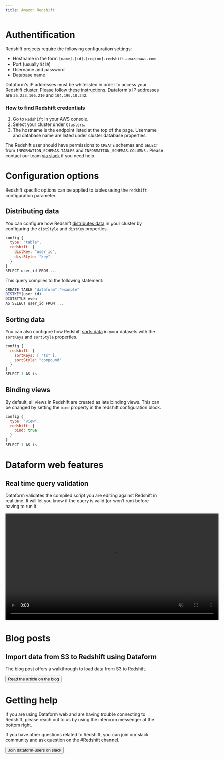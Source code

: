 ```yaml
---
title: Amazon Redshift
---
```


# Authentification

Redshift projects require the following configuration settings:

- Hostname in the form `[name].[id].[region].redshift.amazonaws.com`
- Port (usually `5439`)
- Username and password
- Database name

<div className="bp3-callout bp3-icon-info-sign bp3-intent-warning" markdown="1">
  Dataform's IP addresses must be whitelisted in order to access your Redshift cluster. Please
  follow
  <a
    target="_blank"
    rel="noopener"
    href="https://docs.aws.amazon.com/redshift/latest/gsg/rs-gsg-authorize-cluster-access.html"
  >these instructions</a>. Dataform's IP addresses are <code>35.233.106.210</code> and <code>104.196.10.242</code>.
</div>

### How to find Redshift credentials

1. Go to `Redshift` in your AWS console.
2. Select your cluster under `Clusters`.
3. The hostname is the endpoint listed at the top of the page. Username and database name are listed under cluster database properties.

The Redshift user should have permissions to `CREATE` schemas and `SELECT` from `INFORMATION_SCHEMAS.TABLES` and `INFORMATION_SCHEMAS.COLUMNS` . Please contact our team [via slack](https://join.slack.com/t/dataform-users/shared_invite/zt-dark6b7k-r5~12LjYL1a17Vgma2ru2A) if you need help.

# Configuration options

Redshift specific options can be applied to tables using the `redshift` configuration parameter.

## Distributing data

You can configure how Redshift <a target="_blank" rel="noopener" href="https://docs.aws.amazon.com/redshift/latest/dg/t_Distributing_data.html#t_data_distribution_concepts">distributes data</a> in your cluster by configuring the `distStyle` and `distKey` properties.

```js
config {
  type: "table",
  redshift: {
    distKey: "user_id",
    distStyle: "key"
  }
}
SELECT user_id FROM ...
```

This query compiles to the following statement:

```js
CREATE TABLE "dataform"."example"
DISTKEY(user_id)
DISTSTYLE even
AS SELECT user_id FROM ...
```

## Sorting data

You can also configure how Redshift <a target="_blank" rel="noopener" href="https://docs.aws.amazon.com/redshift/latest/dg/t_Sorting_data.html">sorts data</a> in your datasets with the `sortKeys` and `sortStyle` properties.

```js
config {
  redshift: {
    sortKeys: [ "ts" ],
    sortStyle: "compound"
  }
}
SELECT 1 AS ts
```

## Binding views

By default, all views in Redshift are created as late binding views. This can be changed by setting the `bind` property in the redshift configuration block.

```js
config {
  type: "view",
  redshift: {
    bind: true
  }
}
SELECT 1 AS ts
```

# Dataform web features

## Real time query validation

Dataform validates the compiled script you are editing against Redshift in real time. It will let you know if the query is valid (or won’t run) before having to run it.

<video autoplay controls loop  muted  width="680" ><source src="https://assets.dataform.co/docs/compilation.mp4" type="video/mp4" ><span>Real time compilation video</span></video>

# Blog posts

## Import data from S3 to Redshift using Dataform

The blog post offers a walkthrough to load data from S3 to Redshift.

<a href="https://dataform.co/blog/import-data-s3-to-redshift"><button>Read the article on the blog</button></a>

# Getting help

If you are using Dataform web and are having trouble connecting to Redshift, please reach out to us by using the intercom messenger at the bottom right.

If you have other questions related to Redshift, you can join our slack community and ask question on the #Redshift channel.

<a href="https://slack.dataform.co"><button>Join dataform-users on slack</button></a>

